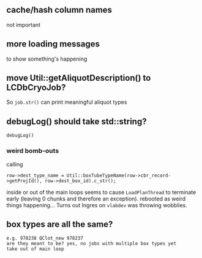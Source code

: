 ## cache/hash column names

not important

## more loading messages

to show something's happening

## move Util::getAliquotDescription() to LCDbCryoJob?

So `job.str()` can print meaningful aliquot types

## debugLog() should take std::string?

    debugLog()

### weird bomb-outs

calling

    row->dest_type_name = Util::boxTubeTypeName(row->cbr_record->getProjId(), row->dest_box_id).c_str();

inside or out of the main loops seems to cause `LoadPlanThread` to terminate early (leaving 0 chunks and therefore an exception). rebooted as weird things happening... Turns out Ingres on `vlabdev` was throwing wobblies.

## box types are all the same?

    e.g. 978238 QClot_new 978237
    are they meant to be? yes, no jobs with multiple box types yet
    take out of main loop